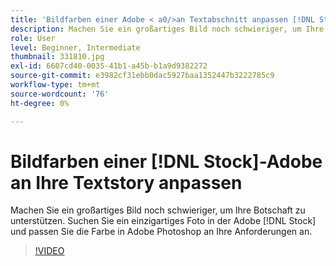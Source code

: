 ```yaml
---
title: 'Bildfarben einer Adobe < a0/>an Textabschnitt anpassen [!DNL Stock] '
description: Machen Sie ein großartiges Bild noch schwieriger, um Ihre Botschaft zu unterstützen. Suchen Sie ein einzigartiges Foto in der Adobe [!DNL Stock] und passen Sie die Farbe in Adobe Photoshop an Ihre Anforderungen an.
role: User
level: Beginner, Intermediate
thumbnail: 331810.jpg
exl-id: 6607cd40-0035-41b1-a45b-b1a9d9382272
source-git-commit: e3982cf31ebb0dac5927baa1352447b3222785c9
workflow-type: tm+mt
source-wordcount: '76'
ht-degree: 0%

---
```


# Bildfarben einer [!DNL Stock]-Adobe an Ihre Textstory anpassen

Machen Sie ein großartiges Bild noch schwieriger, um Ihre Botschaft zu unterstützen. Suchen Sie ein einzigartiges Foto in der Adobe [!DNL Stock] und passen Sie die Farbe in Adobe Photoshop an Ihre Anforderungen an.

>[!VIDEO](https://video.tv.adobe.com/v/331810?hidetitle=true)
